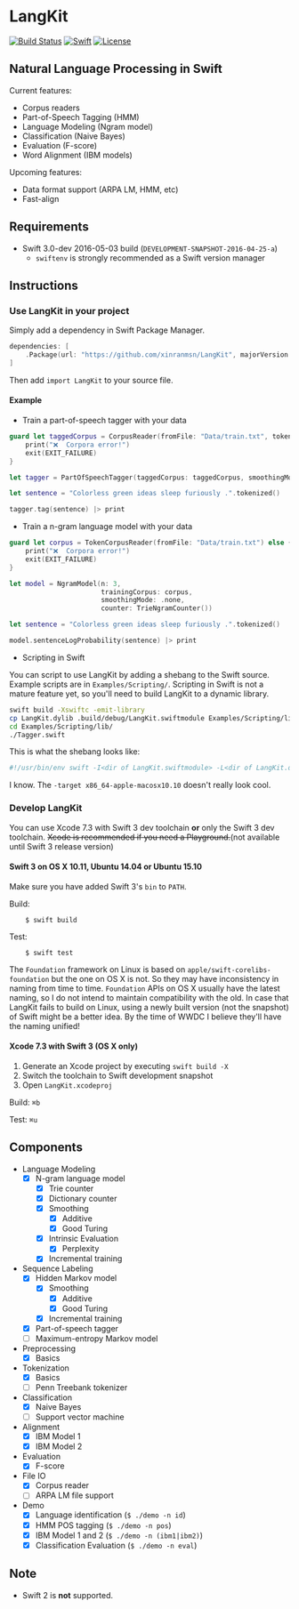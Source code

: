 # LangKit

[![Build Status](https://travis-ci.org/xinranmsn/LangKit.svg?branch=master)](https://travis-ci.org/xinranmsn/LangKit)
[![Swift](https://img.shields.io/badge/Swift-3.0-blue.svg)](https://swift.org/download/#snapshots)
[![License](https://img.shields.io/badge/licence-UIUC-blue.svg)](https://github.com/xinranmsn/LangKit/blob/master/LICENSE)

## Natural Language Processing in Swift

Current features:
  * Corpus readers
  * Part-of-Speech Tagging (HMM)
  * Language Modeling (Ngram model)
  * Classification (Naive Bayes)
  * Evaluation (F-score)
  * Word Alignment (IBM models)

Upcoming features:
  * Data format support (ARPA LM, HMM, etc)
  * Fast-align

## Requirements

* Swift 3.0-dev 2016-05-03 build (`DEVELOPMENT-SNAPSHOT-2016-04-25-a`)
  - `swiftenv` is strongly recommended as a Swift version manager

## Instructions

### Use LangKit in your project

Simply add a dependency in Swift Package Manager.

```swift
dependencies: [
    .Package(url: "https://github.com/xinranmsn/LangKit", majorVersion: 0, minor: 2),
]
```

Then add `import LangKit` to your source file.

#### Example

* Train a part-of-speech tagger with your data
```swift
guard let taggedCorpus = CorpusReader(fromFile: "Data/train.txt", tokenizingWith: ^String.tagTokenized) else {
    print("❌  Corpora error!")
    exit(EXIT_FAILURE)
}

let tagger = PartOfSpeechTagger(taggedCorpus: taggedCorpus, smoothingMode: .goodTuring)

let sentence = "Colorless green ideas sleep furiously .".tokenized()

tagger.tag(sentence) |> print
```

* Train a n-gram language model with your data
```swift
guard let corpus = TokenCorpusReader(fromFile: "Data/train.txt") else {
    print("❌  Corpora error!")
    exit(EXIT_FAILURE)
}

let model = NgramModel(n: 3,
                       trainingCorpus: corpus,
                       smoothingMode: .none,
                       counter: TrieNgramCounter())

let sentence = "Colorless green ideas sleep furiously .".tokenized()

model.sentenceLogProbability(sentence) |> print
```

* Scripting in Swift

You can script to use LangKit by adding a shebang to the Swift source. Example scripts are in `Examples/Scripting/`. Scripting in Swift is not a mature feature yet, so you'll need to build LangKit to a dynamic library.
```bash
swift build -Xswiftc -emit-library
cp LangKit.dylib .build/debug/LangKit.swiftmodule Examples/Scripting/lib/
cd Examples/Scripting/lib/
./Tagger.swift
```

This is what the shebang looks like:

```bash
#!/usr/bin/env swift -I<dir of LangKit.swiftmodule> -L<dir of LangKit.dylib> -lLangKit -target x86_64-apple-macosx10.10
```

I know. The `-target x86_64-apple-macosx10.10` doesn't really look cool.

### Develop LangKit

You can use Xcode 7.3 with Swift 3 dev toolchain **or** only the Swift 3 dev toolchain. ~~Xcode is recommended if you need a Playground.~~(not available until Swift 3 release version)

#### Swift 3 on OS X 10.11, Ubuntu 14.04 or Ubuntu 15.10

Make sure you have added Swift 3's `bin` to `PATH`.

Build:
```
    $ swift build
```

Test:
```
    $ swift test
```

The `Foundation` framework on Linux is based on `apple/swift-corelibs-foundation` but the one on OS X is not. So they may have inconsistency in naming from time to time. `Foundation` APIs on OS X usually have the latest naming, so I do not intend to maintain compatibility with the old. In case that LangKit fails to build on Linux, using a newly built version (not the snapshot) of Swift might be a better idea. By the time of WWDC I believe they'll have the naming unified!

#### Xcode 7.3 with Swift 3 (OS X only) ###

1. Generate an Xcode project by executing `swift build -X`
2. Switch the toolchain to Swift development snapshot
3. Open `LangKit.xcodeproj`

Build: `⌘b`

Test: `⌘u`

## Components

- Language Modeling
  - [x] N-gram language model
    - [x] Trie counter
    - [x] Dictionary counter
    - [x] Smoothing
      - [x] Additive
      - [x] Good Turing
    - [x] Intrinsic Evaluation
      - [x] Perplexity
    - [x] Incremental training
- Sequence Labeling
  - [x] Hidden Markov model
    - [x] Smoothing
      - [x] Additive
      - [x] Good Turing
    - [x] Incremental training
  - [x] Part-of-speech tagger
  - [ ] Maximum-entropy Markov model
- Preprocessing
  - [x] Basics
- Tokenization
  - [x] Basics
  - [ ] Penn Treebank tokenizer
- Classification
  - [x] Naive Bayes
  - [ ] Support vector machine
- Alignment
  - [x] IBM Model 1
  - [x] IBM Model 2
- Evaluation
  - [x] F-score
- File IO
  - [x] Corpus reader
  - [ ] ARPA LM file support
- Demo
  - [x] Language identification (`$ ./demo -n id`)
  - [x] HMM POS tagging (`$ ./demo -n pos`)
  - [x] IBM Model 1 and 2 (`$ ./demo -n (ibm1|ibm2)`)
  - [x] Classification Evaluation (`$ ./demo -n eval`)

## Note

* Swift 2 is **not** supported.
